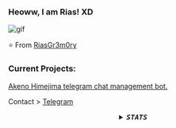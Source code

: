 ### Heoww, I am Rias! XD
![gif](https://telegra.ph/file/0dda479e36941c98c5f33.gif)


⭐️ From [RiasGr3m0ry](https://github.com/RiasGr3m0ry)


### Current Projects: 
<a href="https://github.com/RiasGr3m0ry/AkenoHimejimaBot">Akeno Himejima telegram chat management bot.</a>


Contact > [Telegram](https://t.me/riasugremory)
<details align="center">
<summary> <b> <i> <samp> STATS </samp></i></b></summary>
  
  
![Rias's Github stats](https://github-readme-stats.vercel.app/api?username=RiasGr3m0ry&show_icons=true&theme=dracula)


<img src="https://telegra.ph/file/0ee68ccdace0ce63e3ad7.gif"/>
  
</br>  
<center><b> Have a nice day :) </b></center>


